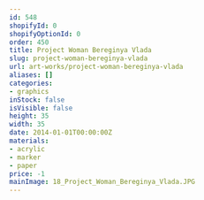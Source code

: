 ```yaml
---
id: 548
shopifyId: 0
shopifyOptionId: 0
order: 450
title: Project Woman Bereginya Vlada
slug: project-woman-bereginya-vlada
url: art-works/project-woman-bereginya-vlada
aliases: []
categories:
- graphics
inStock: false
isVisible: false
height: 35
width: 35
date: 2014-01-01T00:00:00Z
materials:
- acrylic
- marker
- paper
price: -1
mainImage: 18_Project_Woman_Bereginya_Vlada.JPG
---
```


